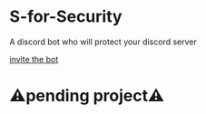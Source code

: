 # S-for-Security
A discord bot who will protect your discord server 

[invite the bot](https://discord.com/api/oauth2/authorize?client_id=775266881682014248&permissions=8&scope=bot)


# ⚠️pending project⚠️

